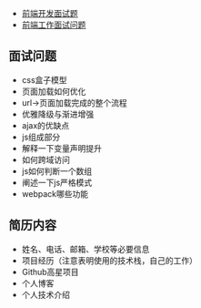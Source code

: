 - [前端开发面试题](https://github.com/markyun/My-blog/tree/master/Front-end-Developer-Questions)
- [前端工作面试问题](https://github.com/h5bp/Front-end-Developer-Interview-Questions/tree/master/Translations/Chinese#js-questions)

## 面试问题
- css盒子模型
- 页面加载如何优化
- url->页面加载完成的整个流程
- 优雅降级与渐进增强
- ajax的优缺点
- js组成部分
- 解释一下变量声明提升
- 如何跨域访问
- js如何判断一个数组
- 阐述一下js严格模式
- webpack哪些功能


## 简历内容
- 姓名、电话、邮箱、学校等必要信息
- 项目经历（注意表明使用的技术栈，自己的工作）
- Github高星项目
- 个人博客
- 个人技术介绍
